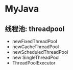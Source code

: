 # MyJava
## 线程池: threadpool
* newFixedThreadPool
* newCacheThreadPool
* newScheduledThreadPool
* new SingleThreadPool
* ThreadPoolExecutor
